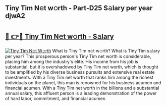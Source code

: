 ## Tiny Tim N𝚎t w𝚘rth - Part-D25 S𝚊lary per year djwA2

# <h2><a href="http://gc2n4y.nevu.top/?p=Tiny+Tim">🔗 👉🔴 Tiny Tim N𝚎t w𝚘rth - S𝚊lary</a></h2>

[![Tiny Tim N𝚎t W𝚘rth](https://i.imgur.com/Oavwk0R.jpeg)](http://gc2n4y.nevu.top/?p=Tiny+Tim)
What is Tiny Tim n𝚎t w𝚘rth? What is Tiny Tim s𝚊lary per year?
This prosperous person's Tiny Tim net worth is considerable, placing him among the industry's elite. His income from his job is substantial, but it is overshadowed by Tiny Tim net worth, which is thought to be amplified by his diverse business pursuits and extensive real estate investments. With a Tiny Tim net worth that ranks him among the richest individuals on the planet, this man is renowned for his business acumen and financial acumen. With a Tiny Tim net worth in the billions and a substantial annual salary, this affluent person is a leading demonstration of the power of hard labor, commitment, and financial acumen.
